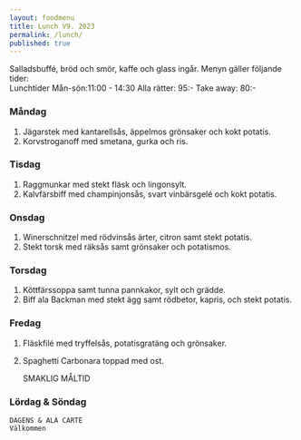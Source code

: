 ```yaml
---
layout: foodmenu
title: Lunch V9. 2023
permalink: /lunch/
published: true
---
```

Salladsbuffé, bröd och smör, kaffe och glass ingår.
Menyn gäller följande tider:  
Lunchtider  Mån-sön:11:00 - 14:30
Alla rätter: 95:- Take away: 80:-
                                
### Måndag
1. Jägarstek med kantarellsås, äppelmos grönsaker och kokt potatis.
2. Korvstroganoff med smetana, gurka och ris.

### Tisdag
1. Raggmunkar med stekt fläsk och lingonsylt.
2. Kalvfärsbiff med champinjonsås, svart vinbärsgelé och kokt potatis.

### Onsdag
1. Winerschnitzel med rödvinsås ärter, citron samt stekt potatis.
2. Stekt torsk med räksås samt grönsaker och potatismos.

### Torsdag
1. Köttfärssoppa samt tunna pannkakor, sylt och grädde. 
2. Biff ala Backman med stekt ägg samt rödbetor, kapris, och stekt potatis.

### Fredag  
1. Fläskfilé med tryffelsås, potatisgratäng och grönsaker.
2. Spaghetti Carbonara toppad med ost.
 

     SMAKLIG MÅLTID
  
  ### Lördag & Söndag 
    DAGENS & ALA CARTÈ
    Välkommen
    
       
    

   
    
   
     
